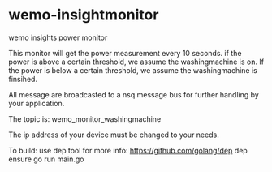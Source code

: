 # wemo-insightmonitor
wemo insights power monitor

This monitor will get the power measurement every 10 seconds.
if the power is above a certain threshold, we assume the washingmachine is on.
If the power is below a certain threshold, we assume the washingmachine is finsihed.

All message are broadcasted to a nsq message bus for further handling by your application.

The topic is: wemo_monitor_washingmachine

The ip address of your device must be changed to your needs.

To build:
use dep tool for more info: https://github.com/golang/dep
dep ensure
go run main.go


